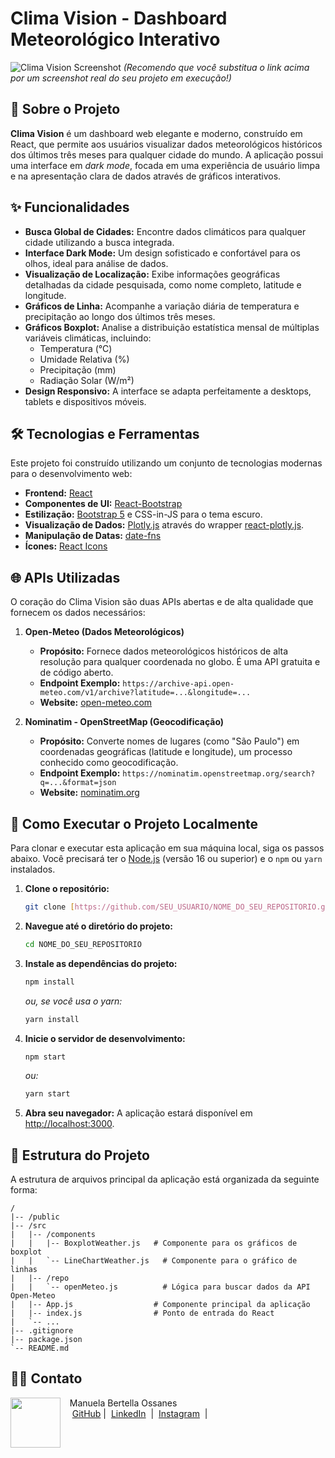 # Clima Vision - Dashboard Meteorológico Interativo

![Clima Vision Screenshot](https://i.imgur.com/uR1yR5k.png)
*(Recomendo que você substitua o link acima por um screenshot real do seu projeto em execução!)*

## 📖 Sobre o Projeto

**Clima Vision** é um dashboard web elegante e moderno, construído em React, que permite aos usuários visualizar dados meteorológicos históricos dos últimos três meses para qualquer cidade do mundo. A aplicação possui uma interface em *dark mode*, focada em uma experiência de usuário limpa e na apresentação clara de dados através de gráficos interativos.

## ✨ Funcionalidades

-   **Busca Global de Cidades:** Encontre dados climáticos para qualquer cidade utilizando a busca integrada.
-   **Interface Dark Mode:** Um design sofisticado e confortável para os olhos, ideal para análise de dados.
-   **Visualização de Localização:** Exibe informações geográficas detalhadas da cidade pesquisada, como nome completo, latitude e longitude.
-   **Gráficos de Linha:** Acompanhe a variação diária de temperatura e precipitação ao longo dos últimos três meses.
-   **Gráficos Boxplot:** Analise a distribuição estatística mensal de múltiplas variáveis climáticas, incluindo:
    -   Temperatura (°C)
    -   Umidade Relativa (%)
    -   Precipitação (mm)
    -   Radiação Solar (W/m²)
-   **Design Responsivo:** A interface se adapta perfeitamente a desktops, tablets e dispositivos móveis.

## 🛠️ Tecnologias e Ferramentas

Este projeto foi construído utilizando um conjunto de tecnologias modernas para o desenvolvimento web:

-   **Frontend:** [React](https://reactjs.org/)
-   **Componentes de UI:** [React-Bootstrap](https://react-bootstrap.github.io/)
-   **Estilização:** [Bootstrap 5](https://getbootstrap.com/) e CSS-in-JS para o tema escuro.
-   **Visualização de Dados:** [Plotly.js](https://plotly.com/javascript/) através do wrapper [react-plotly.js](https://github.com/plotly/react-plotly.js).
-   **Manipulação de Datas:** [date-fns](https://date-fns.org/)
-   **Ícones:** [React Icons](https://react-icons.github.io/react-icons/)

## 🌐 APIs Utilizadas

O coração do Clima Vision são duas APIs abertas e de alta qualidade que fornecem os dados necessários:

1.  **Open-Meteo (Dados Meteorológicos)**
    -   **Propósito:** Fornece dados meteorológicos históricos de alta resolução para qualquer coordenada no globo. É uma API gratuita e de código aberto.
    -   **Endpoint Exemplo:** `https://archive-api.open-meteo.com/v1/archive?latitude=...&longitude=...`
    -   **Website:** [open-meteo.com](https://open-meteo.com/)

2.  **Nominatim - OpenStreetMap (Geocodificação)**
    -   **Propósito:** Converte nomes de lugares (como "São Paulo") em coordenadas geográficas (latitude e longitude), um processo conhecido como geocodificação.
    -   **Endpoint Exemplo:** `https://nominatim.openstreetmap.org/search?q=...&format=json`
    -   **Website:** [nominatim.org](https://nominatim.org/)

## 🚀 Como Executar o Projeto Localmente

Para clonar e executar esta aplicação em sua máquina local, siga os passos abaixo. Você precisará ter o [Node.js](https://nodejs.org/) (versão 16 ou superior) e o `npm` ou `yarn` instalados.

1.  **Clone o repositório:**
    ```bash
    git clone [https://github.com/SEU_USUARIO/NOME_DO_SEU_REPOSITORIO.git](https://github.com/SEU_USUARIO/NOME_DO_SEU_REPOSITORIO.git)
    ```

2.  **Navegue até o diretório do projeto:**
    ```bash
    cd NOME_DO_SEU_REPOSITORIO
    ```

3.  **Instale as dependências do projeto:**
    ```bash
    npm install
    ```
    *ou, se você usa o yarn:*
    ```bash
    yarn install
    ```

4.  **Inicie o servidor de desenvolvimento:**
    ```bash
    npm start
    ```
    *ou:*
    ```bash
    yarn start
    ```

5.  **Abra seu navegador:**
    A aplicação estará disponível em [http://localhost:3000](http://localhost:3000).

## 📂 Estrutura do Projeto

A estrutura de arquivos principal da aplicação está organizada da seguinte forma:

```
/
|-- /public
|-- /src
|   |-- /components
|   |   |-- BoxplotWeather.js   # Componente para os gráficos de boxplot
|   |   `-- LineChartWeather.js   # Componente para o gráfico de linhas
|   |-- /repo
|   |   `-- openMeteo.js          # Lógica para buscar dados da API Open-Meteo
|   |-- App.js                  # Componente principal da aplicação
|   |-- index.js                # Ponto de entrada do React
|   `-- ...
|-- .gitignore
|-- package.json
`-- README.md
```
## 👨‍💻 Contato

<p>
    <img 
      align=left 
      margin=10 
      width=80 
      src="https://avatars.githubusercontent.com/u/80135269?v=4"
    />
    <p>&nbsp&nbsp&nbspManuela Bertella Ossanes<br>
    &nbsp&nbsp&nbsp
    <a href="https://github.com/manuabigsz">
    GitHub</a>&nbsp;|&nbsp;
    <a href="https://www.linkedin.com/in/manuela-bertella-ossanes-690166204/">LinkedIn</a>
&nbsp;|&nbsp;
    <a href="https://www.instagram.com/manuossz/">
    Instagram</a>
&nbsp;|&nbsp;</p>
</p>
<br/><br/>
<p>